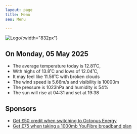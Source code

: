 ```yaml
---
layout: page
title: Menu
seo: Menu

---
```


![Logo](/images/logo.jpg){:width="832px"}

<!-- weather_marker starts -->
## On Monday, 05 May 2025

- The average temperature today is 12.81˚C,
- With highs of 13.8˚C and lows of 12.04˚C,
- It may feel like 11.56˚C with broken clouds
- The wind speed is 5.66m/s and visibility is 10000m
- The pressure is 1023hPa and humidity is 54%
- The sun will rise at 04:31 and set at 19:38

<!-- weather_marker ends -->

## Sponsors

- [Get £50 credit when switching to Octopus Energy](https://bit.ly/3oD1nnS)
- [Get £75 when taking a 1000mb YouFibre broadband plan](https://aklam.io/91zWhU?)
